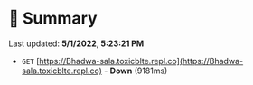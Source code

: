 # 📖 Summary
Last updated: **5/1/2022, 5:23:21 PM**

- `GET` [https://Bhadwa-sala.toxicblte.repl.co](https://Bhadwa-sala.toxicblte.repl.co) - **Down** (9181ms)
